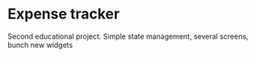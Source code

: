 # Expense tracker

Second educational project. Simple state management, several screens, bunch new widgets
